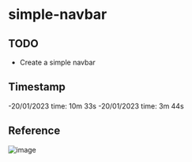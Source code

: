 # simple-navbar

## TODO

- Create a simple navbar

## Timestamp

-20/01/2023 time: 10m 33s
-20/01/2023 time: 3m 44s

## Reference

![image](https://user-images.githubusercontent.com/72777807/213662235-01a3aa44-dd67-4463-8d0b-eb9f5c73e0b8.png)
